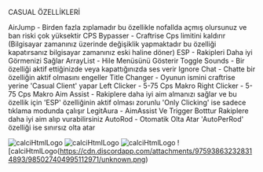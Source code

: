 CASUAL ÖZELLİKLERİ

AirJump - Birden fazla zıplamadır bu özellikle nofallda açmış olursunuz ve ban riski çok yüksektir
CPS Bypasser - Craftrise Cps limitini kaldırır (Bilgisayar zamanınız üzerinde değişiklik yapmaktadır bu özelliği kapatırsanız bilgisayar zamanınız eski haline döner)
ESP - Rakipleri Daha iyi Görmenizi Sağlar
ArrayList - Hile Menüsünü Gösterir
Toggle Sounds - Bir özelliği aktif ettiğinizde veya kapattığınızda ses verir
Ignore Chat - Chatte bir özelliğin aktif olmasını engeller
Title Changer - Oyunun ismini craftrise yerine 'Casual Client' yapar
Left Clicker - 5-75 Cps Makro
Right Clicker - 5-75 Cps Makro
Aim Assist - Rakiplere daha iyi aim almanızı sağlar ve bu özellik için 'ESP' özelliğinin aktif olması zorunlu 'Only Clicking' ise sadece tıklama modunda çalışır
LegitAura - AimAssist Ve Trigger Botttur Rakiplere daha iyi aim alıp vurabilirsiniz
AutoRod - Otomatik Olta Atar 'AutoPerRod' özelliği ise sınırsız olta atar

![calciHtmlLogo](https://cdn.discordapp.com/attachments/975938632328314893/985024432416362556/unknown.png)
![calciHtmlLogo](https://cdn.discordapp.com/attachments/975938632328314893/985024535680127006/unknown.png)
![calciHtmlLogo](https://cdn.discordapp.com/attachments/975938632328314893/985024227306516480/unknown.png) ![calciHtmlLogo(https://cdn.discordapp.com/attachments/975938632328314893/985027404995112971/unknown.png)

